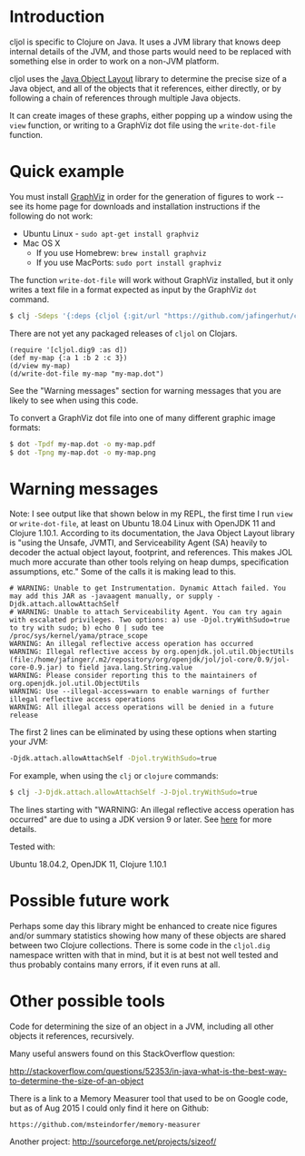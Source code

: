 # Introduction

cljol is specific to Clojure on Java.  It uses a JVM library that
knows deep internal details of the JVM, and those parts would need to
be replaced with something else in order to work on a non-JVM
platform.

cljol uses the [Java Object
Layout](https://openjdk.java.net/projects/code-tools/jol) library to
determine the precise size of a Java object, and all of the objects
that it references, either directly, or by following a chain of
references through multiple Java objects.

It can create images of these graphs, either popping up a window using
the `view` function, or writing to a GraphViz dot file using the
`write-dot-file` function.

# Quick example

You must install [GraphViz](http://www.graphviz.org) in order for the
generation of figures to work -- see its home page for downloads and
installation instructions if the following do not work:

* Ubuntu Linux - `sudo apt-get install graphviz`
* Mac OS X
  * If you use Homebrew: `brew install graphviz`
  * If you use MacPorts: `sudo port install graphviz`

The function `write-dot-file` will work without GraphViz installed,
but it only writes a text file in a format expected as input by the
GraphViz `dot` command.

```bash
$ clj -Sdeps '{:deps {cljol {:git/url "https://github.com/jafingerhut/cljol" :sha "f681a78cde715d66baf21402d89e40d2b91f9cc1"}}}'
```

There are not yet any packaged releases of `cljol` on Clojars.

```
(require '[cljol.dig9 :as d])
(def my-map {:a 1 :b 2 :c 3})
(d/view my-map)
(d/write-dot-file my-map "my-map.dot")
```

See the "Warning messages" section for warning messages that you are
likely to see when using this code.

To convert a GraphViz dot file into one of many different graphic
image formats:

```bash
$ dot -Tpdf my-map.dot -o my-map.pdf
$ dot -Tpng my-map.dot -o my-map.png
```

# Warning messages

Note: I see output like that shown below in my REPL, the first time I
run `view` or `write-dot-file`, at least on Ubuntu 18.04 Linux with
OpenJDK 11 and Clojure 1.10.1.  According to its documentation, the
Java Object Layout library is "using the Unsafe, JVMTI, and
Serviceability Agent (SA) heavily to decoder the actual object layout,
footprint, and references.  This makes JOL much more accurate than
other tools relying on heap dumps, specification assumptions, etc."
Some of the calls it is making lead to this.

```
# WARNING: Unable to get Instrumentation. Dynamic Attach failed. You may add this JAR as -javaagent manually, or supply -Djdk.attach.allowAttachSelf
# WARNING: Unable to attach Serviceability Agent. You can try again with escalated privileges. Two options: a) use -Djol.tryWithSudo=true to try with sudo; b) echo 0 | sudo tee /proc/sys/kernel/yama/ptrace_scope
WARNING: An illegal reflective access operation has occurred
WARNING: Illegal reflective access by org.openjdk.jol.util.ObjectUtils (file:/home/jafinger/.m2/repository/org/openjdk/jol/jol-core/0.9/jol-core-0.9.jar) to field java.lang.String.value
WARNING: Please consider reporting this to the maintainers of org.openjdk.jol.util.ObjectUtils
WARNING: Use --illegal-access=warn to enable warnings of further illegal reflective access operations
WARNING: All illegal access operations will be denied in a future release
```

The first 2 lines can be eliminated by using these options when
starting your JVM:

```bash
-Djdk.attach.allowAttachSelf -Djol.tryWithSudo=true
```

For example, when using the `clj` or `clojure` commands:

```bash
$ clj -J-Djdk.attach.allowAttachSelf -J-Djol.tryWithSudo=true
```

The lines starting with "WARNING: An illegal reflective access
operation has occurred" are due to using a JDK version 9 or later.
See [here](https://clojure.org/guides/faq#illegal_access) for more
details.

Tested with:

Ubuntu 18.04.2, OpenJDK 11, Clojure 1.10.1


# Possible future work

Perhaps some day this library might be enhanced to create nice figures
and/or summary statistics showing how many of these objects are shared
between two Clojure collections.  There is some code in the
`cljol.dig` namespace written with that in mind, but it is at best not
well tested and thus probably contains many errors, if it even runs at
all.


# Other possible tools

Code for determining the size of an object in a JVM, including all
other objects it references, recursively.

Many useful answers found on this StackOverflow question:

http://stackoverflow.com/questions/52353/in-java-what-is-the-best-way-to-determine-the-size-of-an-object

There is a link to a Memory Measurer tool that used to be on Google
code, but as of Aug 2015 I could only find it here on Github:

    https://github.com/msteindorfer/memory-measurer

Another project: http://sourceforge.net/projects/sizeof/
